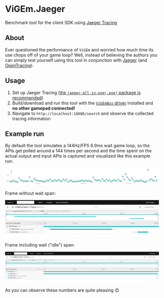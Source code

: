 # ViGEm.Jaeger

Benchmark tool for the client SDK using [Jaeger Tracing](https://www.jaegertracing.io/)

## About

Ever questioned the performance of `ViGEm` and worried how much time its use chops off of your game loop? Well, instead of believing the authors you can simply test yourself using this tool in conjunction with [Jaeger](https://www.jaegertracing.io/) (and [OpenTracing](https://opentracing.io/)).

## Usage

1. Set up Jaeger Tracing ([the `jaeger-all-in-one(.exe)` package is recommended](https://www.jaegertracing.io/docs/latest/getting-started/#all-in-one))
2. Build/download and run this tool with the [`ViGEmBus` driver](https://github.com/ViGEm/ViGEmBus/releases) installed and **no other gamepad connected!**
3. Navigate to `http://localhost:16686/search` and observe the collected tracing information

## Example run

By default the tool simulates a 144Hz/FPS 6.9ms wait game loop, so the APIs get polled around a 144 times per second and the time spent on the actual output and input APIs is captured and visualized like this example run:

![msedge_HTQ2Itr5c7](./.github/msedge_HTQ2Itr5c7.png)

Frame without wait span:

![ENxUgBtDhC.png](./.github/ENxUgBtDhC.png)

Frame including wait ("idle") span:

![o7JPF3oaTR.png](./.github/o7JPF3oaTR.png)

As you can observe these numbers are quite pleasing 😊

